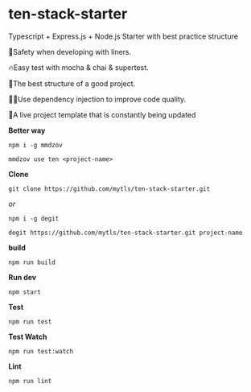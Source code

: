# ten-stack-starter
Typescript + Express.js + Node.js Starter with best practice structure

🦺Safety when developing with liners.

🔥Easy test with mocha & chai & supertest.

🚀The best structure of a good project.

👨‍💻Use dependency injection to improve code quality.

🔄A live project template that is constantly being updated

**Better way**

```npm
npm i -g mmdzov
```

```npm
mmdzov use ten <project-name>
```

**Clone**

```npm
git clone https://github.com/mytls/ten-stack-starter.git
```
*or*
```npm
npm i -g degit
```
```npm
degit https://github.com/mytls/ten-stack-starter.git project-name
```


**build**

```npm
npm run build
```

**Run dev**

```npm
npm start
```

**Test**

```npm
npm run test
```

**Test Watch**

```npm
npm run test:watch
```

**Lint**

```npm
npm run lint
```

